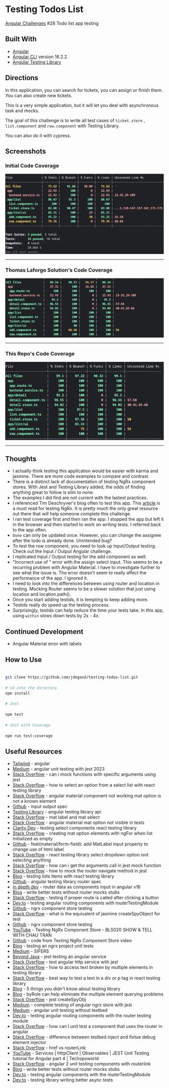 # Testing Todos List

[Angular Challenges](https://github.com/tomalaforge/angular-challenges) #28 Todo list app testing

## Built With

- [Angular](https://angular.io)
- [Angular CLI](https://github.com/angular/angular-cli) version 16.2.2.
- [Angular Testing Library](https://testing-library.com/docs/angular-testing-library/intro)

## Directions

In this application, you can search for tickets, you can assign or finish them. You can also create new tickets.

This is a very simple application, but it will let you deal with asynchronous task and mocks.

The goal of this challenge is to write all test cases of `ticket.store` , `list.component` and `row.component` with Testing Library.

You can also do it with cypress.

## Screenshots

### Initial Code Coverage
![](screenshots/testing-todos-list-initial-results.png "Initial Code Coverage")

***

### Thomas Laforge Solution's Code Coverage

![](screenshots/tomalaforge-testing-todos-list-coverage.png "Tomalaforge's Code Coverage")

***

### This Repo's Code Coverage

![](screenshots/jdegand-testing-todos-list-coverage.png "jdegand's code coverage")

***

## Thoughts

- I actually think testing this application would be easier with karma and jasmine.  There are more code examples to compare and contrast.  
- There is a distinct lack of documentation of testing NgRx component stores.  With Jest and Testing Library added, the odds of finding anything great to follow is slim to none.  
- The examples I did find are not current with the lastest practices.   
- I referenced Tim Deschryver's blog often to test this app.  This [article](https://timdeschryver.dev/blog/testing-an-ngrx-project#unit-tests) is a *must* read for testing NgRx.  It is pretty much the only great resource out there that will help someone complete this challenge.  
- I ran test coverage first and then ran the app.  I stopped the app but left it in the browser and then started to work on writing tests.  I referred back to the app often.  
- `Done` can only be updated once. However, you can change the assignee after the todo is already done.  Unintended bug?
- To test the row component, you need to look up Input/Output testing.  Check out the Input / Output Angular challenge. 
- I replicated Input / Output testing for the add component as well.   
- "Incorrect use of <label for=FORM_ELEMENT>" error with the assign select input.  This seems to be a recurring problem with Angular Material. I have to investigate further to see what the issue is.  The error doesn't seem to really affect the performance of the app. I ignored it.
- I need to look into the differences between using router and location in testing.  Mocking Router seems to be a slower solution that just using location and location.path().
- Once you start adding testids, it is tempting to keep adding more.  
- Testids really do speed up the testing process.
- Surprisingly, testids can help reduce the time your tests take.  In this app, using `within` slows down tests by 2x - 4x.   

## Continued Development

- Angular Material error with labels

## How to Use

```bash 

git clone https://github.com/jdegand/testing-todos-list.git

# cd into the directory
npm install

# Jest 

npm test

# Jest with Coverage

npm run test:coverage

```

## Useful Resources

- [Tailwind](https://tailwindcss.com/docs/guides/angular) - angular
- [Medium](https://medium.com/@megha.d.parmar2018/angular-unit-testing-with-jest-2023-2676faa2e564) - angular unit testing with jest 2023
- [Stack Overflow](https://stackoverflow.com/questions/41697513/can-i-mock-functions-with-specific-arguments-using-jest) - can i mock functions with specific arguments using jest
- [Stack Overflow](https://stackoverflow.com/questions/57946870/how-to-select-an-option-from-a-select-list-with-react-testing-library) - how to select an option from a select list with react testing library
- [Stack Overflow](https://stackoverflow.com/questions/52052895/angular-material-component-not-working-mat-option-is-not-a-known-element) - angular material component not working mat option is not a known element
- [Github](https://github.com/testing-library/angular-testing-library/blob/main/apps/example-app/src/app/examples/02-input-output.spec.ts) - input output spec
- [Testing Library](https://testing-library.com/docs/angular-testing-library/api) - angular testing library api
- [Stack Overflow](https://stackoverflow.com/questions/70096180/how-to-associate-mat-label-and-mat-select-when-mat-label-is-outside-of-mat-form) - mat label and mat select
- [Stack Overflow](https://stackoverflow.com/questions/60573172/angular-material-mat-option-not-visible-in-tests) - angular material mat option not visible in tests
- [Clarity Dev](https://claritydev.net/blog/testing-select-components-react-testing-library) - testing select components react testing library
- [Stack Overflow](https://stackoverflow.com/questions/56450141/creating-mat-option-elements-with-ngfor-when-list-initialized-empty) - creating mat option elements with ngFor when list initialized as empty
- [Github](https://github.com/angular/components/issues/27241) - feat(material/form-field): add MatLabel input property to change use of html label
- [Stack Overflow](https://stackoverflow.com/questions/76377013/react-testing-library-select-dropdown-option-isnt-selecting-anything) - react testing library select dropdown option isnt selecting anything
- [Stack Overflow](https://stackoverflow.com/questions/41939511/how-can-i-get-the-arguments-called-in-jest-mock-function) - how can i get the arguments call in jest mock function
- [Stack Overflow](https://stackoverflow.com/questions/66872744/how-to-mock-the-router-navigate-method-in-jest) - how to mock the router navigate method in jest
- [Blog](https://balavishnuvj.com/blog/testing-lists-items-with-react-testing-library/) - testing lists items with react testing library
- [Github](https://github.com/testing-library/angular-testing-library/blob/main/apps/example-app/src/app/examples/09-router.spec.ts) - angular testing library router spec
- [in depth dev](https://indepth.dev/posts/1519/router-data-as-components-inputs-in-angular-v16) - router data as components input in angular v16
- [Blog](https://blog.angular.io/write-better-tests-without-router-mocks-stubs-bf5fc95c1c57) - write better tests without router mocks stubs
- [Stack Overflow](https://stackoverflow.com/questions/41632996/testing-if-proper-route-is-called-after-clicking-on-a-button) - testing if proper route is called after clicking a button
- [Dev.to](https://dev.to/this-is-angular/testing-angular-routing-components-with-the-routertestingmodule-4cj0) - testing angular routing components with routerTestingModule
- [Github](https://github.com/ngfelixl/ngrx-component-store-testing) - ngrx component store testing
- [Stack Overflow](https://stackoverflow.com/questions/67327752/what-is-the-equivalent-of-jasmine-createspyobj-for-jest) - what is the equivalent of jasmine createSpyObject for test
- [Github](https://github.com/ngrx/platform/issues/2767) - ngrx component store testing
- [YouTube](https://www.youtube.com/watch?v=mxokTCBwg2E) - Testing NgRx Component Store - BLS020 SHOW & TELL WITH CHAU TRAN
- [Github](https://github.com/trungk18/angular-spotify/compare/main...feat/playlist-store-test#diff-08fb231d17aa052fbea5467a02a3283ff2ae0e5ef9ca4ed319040b5ce5509f42) - code from Texting NgRx Component Store video
- [Blog](https://timdeschryver.dev/blog/testing-an-ngrx-project#unit-tests) - testing an ngrx project unit tests
- [Medium](https://medium.com/@kolodny/testing-with-sifers-c9d6bb5b362) - SIFERS
- [Beyond Java](https://www.beyondjava.net/jest-testing-an-angular-service) - jest testing an angular service
- [Stack Overflow](https://stackoverflow.com/questions/72566904/test-angular-http-service-with-jest) - test angular http service with jest
- [Stack Overflow](https://stackoverflow.com/questions/68209510/how-to-access-text-broken-by-multiple-elements-in-testing-library) - how to access text broken by multiple elements in testing library
- [Stack Overflow](https://stackoverflow.com/questions/70700684/best-way-to-test-a-text-in-a-div-or-p-tag-in-react-testing-library) - best way to test a text in a div or p tag in react testing library
- [Blog](https://polvara.me/posts/five-things-you-didnt-know-about-testing-library) - 5 things you didn't know about testing library
- [Blog](https://timdeschryver.dev/blog/making-sure-youre-using-the-correct-query#byrole-provides-a-solution-to) - byRole can help eliminate the multiple element querying problems
- [Stack Overflow](https://stackoverflow.com/questions/45304270/jest-createspyobj) - jest createSpyObj
- [Medium](https://itnext.io/complete-testing-of-angular-ngrx-store-with-jest-a4ac5fb55e23) - complete testing of angular ngrx store with jest
- [Medium](https://vugar-005.medium.com/angular-unit-testing-without-testbed-ed7832df8ad9) - angular unit testing without testbed
- [Dev.to](https://dev.to/this-is-angular/testing-angular-routing-components-with-the-routertestingmodule-4cj0) - testing angular routing components with the router testing module
- [Stack Overflow](https://stackoverflow.com/questions/39791773/how-can-i-unit-test-a-component-that-uses-the-router-in-angular) - how can I unit test a component that uses the router in angular
- [Stack Overflow](https://stackoverflow.com/questions/67718077/difference-between-testbed-injectservicename-and-fixture-debugelement-injector) - difference between testbed inject and fixtue debug element injector
- [Stack Overflow](https://stackoverflow.com/questions/58081360/anchor-href-vs-angular-routerlink) - href vs routerLink
- [YouTube](https://www.youtube.com/watch?v=FJvk9YyXTLo) - Services | HttpClient | Observables | JEST Unit Testing tutorial for Angular part 4 | Techopsworld
- [Stack Overflow](https://stackoverflow.com/questions/39577920/angular-2-unit-testing-components-with-routerlink) - angular 2 unit testing components with routerlink
- [Blog](https://blog.angular.io/write-better-tests-without-router-mocks-stubs-bf5fc95c1c57) - write better tests without router mocks stubs
- [Dev.to](https://dev.to/this-is-angular/testing-angular-routing-components-with-the-routertestingmodule-4cj0) - testing angular components with the routerTestingModule
- [Dev.to](https://dev.to/tipsy_dev/testing-library-writing-better-async-tests-c67) - testing library writing better async tests